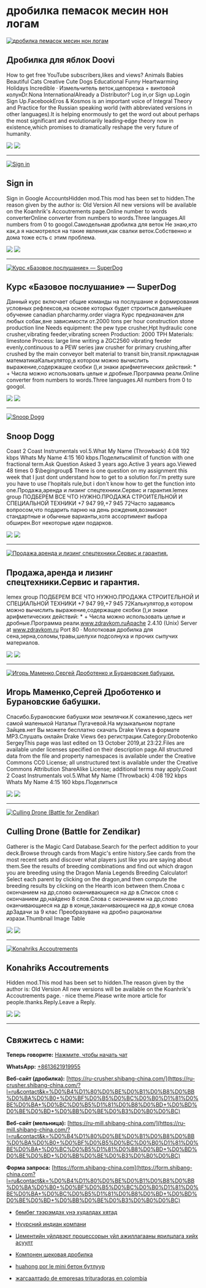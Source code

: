 # дробилка пемасок месин нон логам

<a href="https://swt.shibang-china.com/?l=ru&img&k=%D0%B4%D1%80%D0%BE%D0%B1%D0%B8%D0%BB%D0%BA%D0%B0+%D0%BF%D0%B5%D0%BC%D0%B0%D1%81%D0%BE%D0%BA+%D0%BC%D0%B5%D1%81%D0%B8%D0%BD+%D0%BD%D0%BE%D0%BD+%D0%BB%D0%BE%D0%B3%D0%B0%D0%BC" target="_blank">![дробилка пемасок месин нон логам](http://static.shibang-china.com/all-800x300/583.jpg)</a>

## Дробилка для яблок Doovi
How to get free YouTube subscribers,likes and views? Animals Babies Beautiful Cats Creative Cute Dogs Educational Funny Heartwarming Holidays Incredible&nbsp;&#0183;&#32;Измельчитель веток,щепорезка + винтовой колунDr.Nona InternationalAlready a Distributor? Log in,or Sign up.Login Sign Up.FacebookEros &amp; Kosmos is an important voice of Integral Theory and Practice for the Russian speaking world (with abbreviated versions in other languages).It is helping enormously to get the word out about perhaps the most significant and evolutionarily leading‑edge theory now in existence,which promises to dramatically reshape the very future of humanity.


<a href="https://whatsapp.shibangsoft.com/WhatsApp.php" target="_blank" title="WhatsApp">![](http://static.shibang-china.com/icon/whatsapp.png)</a> <a href="https://swt.shibang-china.com/?l=ru&icon&k=%D0%B4%D1%80%D0%BE%D0%B1%D0%B8%D0%BB%D0%BA%D0%B0+%D0%BF%D0%B5%D0%BC%D0%B0%D1%81%D0%BE%D0%BA+%D0%BC%D0%B5%D1%81%D0%B8%D0%BD+%D0%BD%D0%BE%D0%BD+%D0%BB%D0%BE%D0%B3%D0%B0%D0%BC" target="_blank">![](http://static.shibang-china.com/icon/chat-ru.png)</a>

---

<a href="https://swt.shibang-china.com/?l=ru&img&k=%D0%B4%D1%80%D0%BE%D0%B1%D0%B8%D0%BB%D0%BA%D0%B0+%D0%BF%D0%B5%D0%BC%D0%B0%D1%81%D0%BE%D0%BA+%D0%BC%D0%B5%D1%81%D0%B8%D0%BD+%D0%BD%D0%BE%D0%BD+%D0%BB%D0%BE%D0%B3%D0%B0%D0%BC" target="_blank">![Sign in](http://static.shibang-china.com/all-800x300/336.jpg)</a>

## Sign in
Sign in Google AccountsHidden mod.This mod has been set to hidden.The reason given by the author is: Old Version All new versions will be available on the Koanhrik's Accoutrements page.Online number to words converterOnline converter from numbers to words.Three languages.All numbers from 0 to googol.Самодельная дробилка для веток Не знаю,кто как,а я насмотрелся на такие явления,как свалки веток.Собственно и дома тоже есть с этим проблема.


<a href="https://whatsapp.shibangsoft.com/WhatsApp.php" target="_blank" title="WhatsApp">![](http://static.shibang-china.com/icon/whatsapp.png)</a> <a href="https://swt.shibang-china.com/?l=ru&icon&k=%D0%B4%D1%80%D0%BE%D0%B1%D0%B8%D0%BB%D0%BA%D0%B0+%D0%BF%D0%B5%D0%BC%D0%B0%D1%81%D0%BE%D0%BA+%D0%BC%D0%B5%D1%81%D0%B8%D0%BD+%D0%BD%D0%BE%D0%BD+%D0%BB%D0%BE%D0%B3%D0%B0%D0%BC" target="_blank">![](http://static.shibang-china.com/icon/chat-ru.png)</a>

---

<a href="https://swt.shibang-china.com/?l=ru&img&k=%D0%B4%D1%80%D0%BE%D0%B1%D0%B8%D0%BB%D0%BA%D0%B0+%D0%BF%D0%B5%D0%BC%D0%B0%D1%81%D0%BE%D0%BA+%D0%BC%D0%B5%D1%81%D0%B8%D0%BD+%D0%BD%D0%BE%D0%BD+%D0%BB%D0%BE%D0%B3%D0%B0%D0%BC" target="_blank">![Курс &#171;Базовое послушание&#187; — SuperDog](http://static.shibang-china.com/all-800x300/527.jpg)</a>

## Курс &#171;Базовое послушание&#187; — SuperDog
Данный курс включает общие команды на послушание и формирования условных рефлексов,на основе которых будет строиться дальнейшее обучение canadian pharcharmy.order viagra Курс предназначен для любых собак,вне зависимости от.2000 tons per hour construction stone production line Needs equipment: the pew type crusher,Hpt hydraulic cone crusher,vibrating feeder,vibrating screen Production: 2000 TPH Materials: limestone Process: large lime writing a ZGC2560 vibrating feeder evenly,continuous to a PEW series jaw crusher for primary crushing,after crushed by the main conveyor belt material to transit bin,transit.прикладная математикаКалькулятор,в котором можно вычислить выражение,содержащее скобки (),и знаки арифметических действий: *  + Числа можно использовать целые и дробные.Программа реали.Online converter from numbers to words.Three languages.All numbers from 0 to googol.


<a href="https://whatsapp.shibangsoft.com/WhatsApp.php" target="_blank" title="WhatsApp">![](http://static.shibang-china.com/icon/whatsapp.png)</a> <a href="https://swt.shibang-china.com/?l=ru&icon&k=%D0%B4%D1%80%D0%BE%D0%B1%D0%B8%D0%BB%D0%BA%D0%B0+%D0%BF%D0%B5%D0%BC%D0%B0%D1%81%D0%BE%D0%BA+%D0%BC%D0%B5%D1%81%D0%B8%D0%BD+%D0%BD%D0%BE%D0%BD+%D0%BB%D0%BE%D0%B3%D0%B0%D0%BC" target="_blank">![](http://static.shibang-china.com/icon/chat-ru.png)</a>

---

<a href="https://swt.shibang-china.com/?l=ru&img&k=%D0%B4%D1%80%D0%BE%D0%B1%D0%B8%D0%BB%D0%BA%D0%B0+%D0%BF%D0%B5%D0%BC%D0%B0%D1%81%D0%BE%D0%BA+%D0%BC%D0%B5%D1%81%D0%B8%D0%BD+%D0%BD%D0%BE%D0%BD+%D0%BB%D0%BE%D0%B3%D0%B0%D0%BC" target="_blank">![Snoop Dogg](http://static.shibang-china.com/all-800x300/1506.jpg)</a>

## Snoop Dogg
Coast 2 Coast Instrumentals vol.5.What My Name (Throwback) 4:08 192 kbps Whats My Name 4:15 160 kbps.Поделитьсяlimit of function with one fractional term.Ask Question Asked 3 years ago.Active 3 years ago.Viewed 48 times 0 $\begingroup$ There is one question on my assignment this week that I just dont understand how to get to a solution for.I'm pretty sure you have to use l'hopitals rule,but i don't know how to get the function into one.Продажа,аренда и лизинг спецтехники.Сервис и гарантия.lemex group ПОДБЕРЕМ ВСЕ ЧТО НУЖНО.ПРОДАЖА СТРОИТЕЛЬНОЙ И СПЕЦИАЛЬНОЙ ТЕХНИКИ +7 947 99,+7 945 72Часто задаваясь вопросом,что подарить парню на день рождения,возникают стандартные и обычные варианты,хотя ассортимент выбора обширен.Вот некоторые идеи подарков.


<a href="https://whatsapp.shibangsoft.com/WhatsApp.php" target="_blank" title="WhatsApp">![](http://static.shibang-china.com/icon/whatsapp.png)</a> <a href="https://swt.shibang-china.com/?l=ru&icon&k=%D0%B4%D1%80%D0%BE%D0%B1%D0%B8%D0%BB%D0%BA%D0%B0+%D0%BF%D0%B5%D0%BC%D0%B0%D1%81%D0%BE%D0%BA+%D0%BC%D0%B5%D1%81%D0%B8%D0%BD+%D0%BD%D0%BE%D0%BD+%D0%BB%D0%BE%D0%B3%D0%B0%D0%BC" target="_blank">![](http://static.shibang-china.com/icon/chat-ru.png)</a>

---

<a href="https://swt.shibang-china.com/?l=ru&img&k=%D0%B4%D1%80%D0%BE%D0%B1%D0%B8%D0%BB%D0%BA%D0%B0+%D0%BF%D0%B5%D0%BC%D0%B0%D1%81%D0%BE%D0%BA+%D0%BC%D0%B5%D1%81%D0%B8%D0%BD+%D0%BD%D0%BE%D0%BD+%D0%BB%D0%BE%D0%B3%D0%B0%D0%BC" target="_blank">![Продажа,аренда и лизинг спецтехники.Сервис и гарантия.](http://static.shibang-china.com/all-800x300/901.jpg)</a>

## Продажа,аренда и лизинг спецтехники.Сервис и гарантия.
lemex group ПОДБЕРЕМ ВСЕ ЧТО НУЖНО.ПРОДАЖА СТРОИТЕЛЬНОЙ И СПЕЦИАЛЬНОЙ ТЕХНИКИ +7 947 99,+7 945 72Калькулятор,в котором можно вычислить выражение,содержащее скобки (),и знаки арифметических действий: *  + Числа можно использовать целые и дробные.Программа реали.www.zdravkom.ruApache 2.4.10 (Unix) Server at www.zdravkom.ru Port 80&nbsp;&#0183;&#32;Молотковая дробилка для сена,зерна,соломы,травы,шелухи подсолнуха и прочих сыпучих материалов.


<a href="https://whatsapp.shibangsoft.com/WhatsApp.php" target="_blank" title="WhatsApp">![](http://static.shibang-china.com/icon/whatsapp.png)</a> <a href="https://swt.shibang-china.com/?l=ru&icon&k=%D0%B4%D1%80%D0%BE%D0%B1%D0%B8%D0%BB%D0%BA%D0%B0+%D0%BF%D0%B5%D0%BC%D0%B0%D1%81%D0%BE%D0%BA+%D0%BC%D0%B5%D1%81%D0%B8%D0%BD+%D0%BD%D0%BE%D0%BD+%D0%BB%D0%BE%D0%B3%D0%B0%D0%BC" target="_blank">![](http://static.shibang-china.com/icon/chat-ru.png)</a>

---

<a href="https://swt.shibang-china.com/?l=ru&img&k=%D0%B4%D1%80%D0%BE%D0%B1%D0%B8%D0%BB%D0%BA%D0%B0+%D0%BF%D0%B5%D0%BC%D0%B0%D1%81%D0%BE%D0%BA+%D0%BC%D0%B5%D1%81%D0%B8%D0%BD+%D0%BD%D0%BE%D0%BD+%D0%BB%D0%BE%D0%B3%D0%B0%D0%BC" target="_blank">![Игорь Маменко,Сергей Дроботенко и Бурановские бабушки.](http://static.shibang-china.com/all-800x300/685.jpg)</a>

## Игорь Маменко,Сергей Дроботенко и Бурановские бабушки.
Спасибо.Бурановские бабушки мои землячки.К сожалению,здесь нет самой маленькой Натальи Пугачевой.На музыкальном портале Зайцев.нет Вы можете бесплатно скачать Drake Views в формате MP3.Слушать онлайн Drake Views без регистрации.Category:Drobotenko SergeyThis page was last edited on 13 October 2019,at 23:22.Files are available under licenses specified on their description page.All structured data from the file and property namespaces is available under the Creative Commons CC0 License; all unstructured text is available under the Creative Commons Attribution ShareAlike License; additional terms may apply.Coast 2 Coast Instrumentals vol.5.What My Name (Throwback) 4:08 192 kbps Whats My Name 4:15 160 kbps.Поделиться


<a href="https://whatsapp.shibangsoft.com/WhatsApp.php" target="_blank" title="WhatsApp">![](http://static.shibang-china.com/icon/whatsapp.png)</a> <a href="https://swt.shibang-china.com/?l=ru&icon&k=%D0%B4%D1%80%D0%BE%D0%B1%D0%B8%D0%BB%D0%BA%D0%B0+%D0%BF%D0%B5%D0%BC%D0%B0%D1%81%D0%BE%D0%BA+%D0%BC%D0%B5%D1%81%D0%B8%D0%BD+%D0%BD%D0%BE%D0%BD+%D0%BB%D0%BE%D0%B3%D0%B0%D0%BC" target="_blank">![](http://static.shibang-china.com/icon/chat-ru.png)</a>

---

<a href="https://swt.shibang-china.com/?l=ru&img&k=%D0%B4%D1%80%D0%BE%D0%B1%D0%B8%D0%BB%D0%BA%D0%B0+%D0%BF%D0%B5%D0%BC%D0%B0%D1%81%D0%BE%D0%BA+%D0%BC%D0%B5%D1%81%D0%B8%D0%BD+%D0%BD%D0%BE%D0%BD+%D0%BB%D0%BE%D0%B3%D0%B0%D0%BC" target="_blank">![Culling Drone (Battle for Zendikar)](http://static.shibang-china.com/all-800x300/154.jpg)</a>

## Culling Drone (Battle for Zendikar)
Gatherer is the Magic Card Database.Search for the perfect addition to your deck.Browse through cards from Magic's entire history.See cards from the most recent sets and discover what players just like you are saying about them.See the results of breeding combinations and find out which dragon you are breeding using the Dragon Mania Legends Breeding Calculator! Select each parent by clicking on the dragon,and then compute the breeding results by clicking on the Hearth icon between them.Слова с окончанием на др,слово оканчивающиеся на др в.Список слов с окончанием др,найдено 8 слов.Слова с окончанием на др,слово оканчивающиеся на др в конце,заканчивающиеся на др,в конце слова дрЗадачи за 9 клас Преобразуване на дробно рационални изрази.Thumbnail Image Table


<a href="https://whatsapp.shibangsoft.com/WhatsApp.php" target="_blank" title="WhatsApp">![](http://static.shibang-china.com/icon/whatsapp.png)</a> <a href="https://swt.shibang-china.com/?l=ru&icon&k=%D0%B4%D1%80%D0%BE%D0%B1%D0%B8%D0%BB%D0%BA%D0%B0+%D0%BF%D0%B5%D0%BC%D0%B0%D1%81%D0%BE%D0%BA+%D0%BC%D0%B5%D1%81%D0%B8%D0%BD+%D0%BD%D0%BE%D0%BD+%D0%BB%D0%BE%D0%B3%D0%B0%D0%BC" target="_blank">![](http://static.shibang-china.com/icon/chat-ru.png)</a>

---

<a href="https://swt.shibang-china.com/?l=ru&img&k=%D0%B4%D1%80%D0%BE%D0%B1%D0%B8%D0%BB%D0%BA%D0%B0+%D0%BF%D0%B5%D0%BC%D0%B0%D1%81%D0%BE%D0%BA+%D0%BC%D0%B5%D1%81%D0%B8%D0%BD+%D0%BD%D0%BE%D0%BD+%D0%BB%D0%BE%D0%B3%D0%B0%D0%BC" target="_blank">![Konahriks Accoutrements](http://static.shibang-china.com/all-800x300/60.jpg)</a>

## Konahriks Accoutrements
Hidden mod.This mod has been set to hidden.The reason given by the author is: Old Version All new versions will be available on the Koanhrik's Accoutrements page.&nbsp;&#0183;&#32;nice theme.Please write more article for people.thanks.Reply.Leave a Reply.

<a href="https://whatsapp.shibangsoft.com/WhatsApp.php" target="_blank" title="WhatsApp">![](http://static.shibang-china.com/icon/whatsapp.png)</a> <a href="https://swt.shibang-china.com/?l=ru&icon&k=%D0%B4%D1%80%D0%BE%D0%B1%D0%B8%D0%BB%D0%BA%D0%B0+%D0%BF%D0%B5%D0%BC%D0%B0%D1%81%D0%BE%D0%BA+%D0%BC%D0%B5%D1%81%D0%B8%D0%BD+%D0%BD%D0%BE%D0%BD+%D0%BB%D0%BE%D0%B3%D0%B0%D0%BC" target="_blank">![](http://static.shibang-china.com/icon/chat-ru.png)</a>

---
## Свяжитесь с нами:

**Теперь говорите:** [Нажмите, чтобы начать чат](https://swt.shibang-china.com?l=ru&contact&k=%D0%B4%D1%80%D0%BE%D0%B1%D0%B8%D0%BB%D0%BA%D0%B0+%D0%BF%D0%B5%D0%BC%D0%B0%D1%81%D0%BE%D0%BA+%D0%BC%D0%B5%D1%81%D0%B8%D0%BD+%D0%BD%D0%BE%D0%BD+%D0%BB%D0%BE%D0%B3%D0%B0%D0%BC)

**WhatsApp:**  [+8613621919955](https://whatsapp.shibangsoft.com/WhatsApp.php)

**Веб-сайт (дробилка):** [https://ru-crusher.shibang-china.com/](https://ru-crusher.shibang-china.com/?l=ru&contact&k=%D0%B4%D1%80%D0%BE%D0%B1%D0%B8%D0%BB%D0%BA%D0%B0+%D0%BF%D0%B5%D0%BC%D0%B0%D1%81%D0%BE%D0%BA+%D0%BC%D0%B5%D1%81%D0%B8%D0%BD+%D0%BD%D0%BE%D0%BD+%D0%BB%D0%BE%D0%B3%D0%B0%D0%BC)

**Веб-сайт (мельница):** [https://ru-mill.shibang-china.com/](https://ru-mill.shibang-china.com/?l=ru&contact&k=%D0%B4%D1%80%D0%BE%D0%B1%D0%B8%D0%BB%D0%BA%D0%B0+%D0%BF%D0%B5%D0%BC%D0%B0%D1%81%D0%BE%D0%BA+%D0%BC%D0%B5%D1%81%D0%B8%D0%BD+%D0%BD%D0%BE%D0%BD+%D0%BB%D0%BE%D0%B3%D0%B0%D0%BC)

**Форма запроса:** [https://form.shibang-china.com](https://form.shibang-china.com?l=ru&contact&k=%D0%B4%D1%80%D0%BE%D0%B1%D0%B8%D0%BB%D0%BA%D0%B0+%D0%BF%D0%B5%D0%BC%D0%B0%D1%81%D0%BE%D0%BA+%D0%BC%D0%B5%D1%81%D0%B8%D0%BD+%D0%BD%D0%BE%D0%BD+%D0%BB%D0%BE%D0%B3%D0%B0%D0%BC)

* [бөмбөг тээрэмдэх үнэ худалдах хятад](../128/%D0%B1%D3%A9%D0%BC%D0%B1%D3%A9%D0%B3%20%D1%82%D1%8D%D1%8D%D1%80%D1%8D%D0%BC%D0%B4%D1%8D%D1%85%20%D2%AF%D0%BD%D1%8D%20%D1%85%D1%83%D0%B4%D0%B0%D0%BB%D0%B4%D0%B0%D1%85%20%D1%85%D1%8F%D1%82%D0%B0%D0%B4.md)

* [Нүүрсний индиан компани](../127/%D0%9D%D2%AF%D2%AF%D1%80%D1%81%D0%BD%D0%B8%D0%B9%20%D0%B8%D0%BD%D0%B4%D0%B8%D0%B0%D0%BD%20%D0%BA%D0%BE%D0%BC%D0%BF%D0%B0%D0%BD%D0%B8.md)

* [Цементийн үйлдвэрт процессорын үйл ажиллагааны ярилцлага хийх асуулт](../128/%D0%A6%D0%B5%D0%BC%D0%B5%D0%BD%D1%82%D0%B8%D0%B9%D0%BD%20%D2%AF%D0%B9%D0%BB%D0%B4%D0%B2%D1%8D%D1%80%D1%82%20%D0%BF%D1%80%D0%BE%D1%86%D0%B5%D1%81%D1%81%D0%BE%D1%80%D1%8B%D0%BD%20%D2%AF%D0%B9%D0%BB%20%D0%B0%D0%B6%D0%B8%D0%BB%D0%BB%D0%B0%D0%B3%D0%B0%D0%B0%D0%BD%D1%8B%20%D1%8F%D1%80%D0%B8%D0%BB%D1%86%D0%BB%D0%B0%D0%B3%D0%B0%20%D1%85%D0%B8%D0%B9%D1%85%20%D0%B0%D1%81%D1%83%D1%83%D0%BB%D1%82.md)

* [Компонен щековая дробилка](../126/%D0%9A%D0%BE%D0%BC%D0%BF%D0%BE%D0%BD%D0%B5%D0%BD%20%D1%89%D0%B5%D0%BA%D0%BE%D0%B2%D0%B0%D1%8F%20%D0%B4%D1%80%D0%BE%D0%B1%D0%B8%D0%BB%D0%BA%D0%B0.md)

* [huahong por le mini бетон бутлуур](../130/huahong%20por%20le%20mini%20%D0%B1%D0%B5%D1%82%D0%BE%D0%BD%20%D0%B1%D1%83%D1%82%D0%BB%D1%83%D1%83%D1%80.md)

* [жагсаалтado de empresas trituradoras en colombia](../130/%D0%B6%D0%B0%D0%B3%D1%81%D0%B0%D0%B0%D0%BB%D1%82ado%20de%20empresas%20trituradoras%20en%20colombia.md)